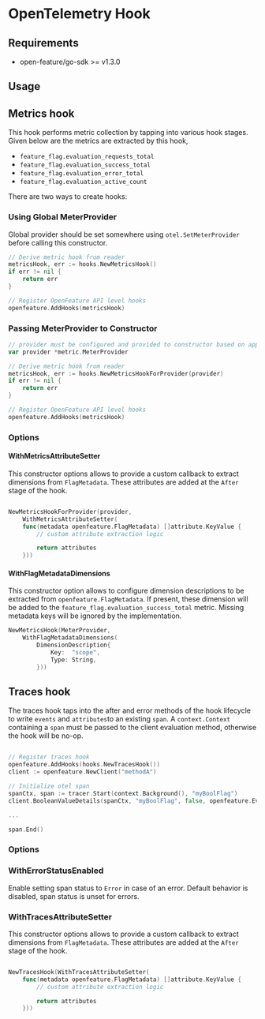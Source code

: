 # OpenTelemetry Hook

## Requirements

- open-feature/go-sdk >= v1.3.0

## Usage

## Metrics hook

This hook performs metric collection by tapping into various hook stages. Given below are the metrics are extracted by this hook,

- `feature_flag.evaluation_requests_total`
- `feature_flag.evaluation_success_total`
- `feature_flag.evaluation_error_total`
- `feature_flag.evaluation_active_count`

There are two ways to create hooks:

### Using Global MeterProvider

Global provider should be set somewhere using `otel.SetMeterProvider` before calling this constructor.

```go
// Derive metric hook from reader
metricsHook, err := hooks.NewMetricsHook()
if err != nil {
    return err
}

// Register OpenFeature API level hooks
openfeature.AddHooks(metricsHook)
```

### Passing MeterProvider to Constructor

```go
// provider must be configured and provided to constructor based on application configurations
var provider *metric.MeterProvider

// Derive metric hook from reader
metricsHook, err := hooks.NewMetricsHookForProvider(provider)
if err != nil {
    return err
}

// Register OpenFeature API level hooks
openfeature.AddHooks(metricsHook)
```

### Options

#### WithMetricsAttributeSetter

This constructor options allows to provide a custom callback to extract dimensions from `FlagMetadata`.
These attributes are added at the `After` stage of the hook.

```go

NewMetricsHookForProvider(provider,
    WithMetricsAttributeSetter(
    func(metadata openfeature.FlagMetadata) []attribute.KeyValue {
		// custom attribute extraction logic

        return attributes
    }))
```

#### WithFlagMetadataDimensions

This constructor option allows to configure dimension descriptions to be extracted from `openfeature.FlagMetadata`.
If present, these dimension will be added to the `feature_flag.evaluation_success_total` metric.
Missing metadata keys will be ignored by the implementation.

```go
NewMetricsHook(MeterProvider,
    WithFlagMetadataDimensions(
        DimensionDescription{
            Key:  "scope",
            Type: String,
        }))
```

## Traces hook

The traces hook taps into the after and error methods of the hook lifecycle to write `events` and `attributes`to an existing `span`.
A `context.Context` containing a `span` must be passed to the client evaluation method, otherwise the hook will be no-op.

```go

// Register traces hook
openfeature.AddHooks(hooks.NewTracesHook())
client := openfeature.NewClient("methodA")

// Initialize otel span
spanCtx, span := tracer.Start(context.Background(), "myBoolFlag")
client.BooleanValueDetails(spanCtx, "myBoolFlag", false, openfeature.EvaluationContext{})

...

span.End()
```

### Options

### WithErrorStatusEnabled

Enable setting span status to `Error` in case of an error. Default behavior is disabled, span status is unset for errors.

### WithTracesAttributeSetter

This constructor options allows to provide a custom callback to extract dimensions from `FlagMetadata`.
These attributes are added at the `After` stage of the hook.

```go

NewTracesHook(WithTracesAttributeSetter(
    func(metadata openfeature.FlagMetadata) []attribute.KeyValue {
		// custom attribute extraction logic

        return attributes
    }))
```
